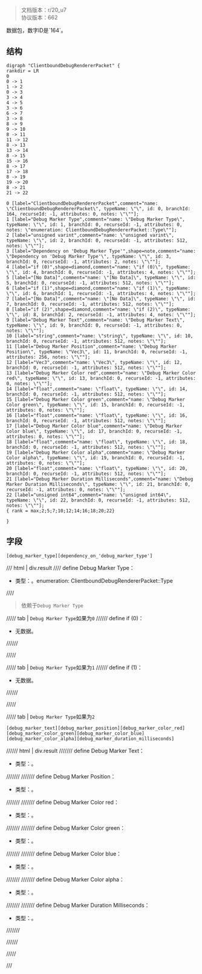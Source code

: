 # <!-- md:samp ClientboundDebugRendererPacket -->

> 文档版本：r/20_u7<br/>协议版本：662

<!-- md:samp ClientboundDebugRendererPacket -->数据包，数字ID是`164`。

## 结构

```viz
digraph "ClientboundDebugRendererPacket" {
rankdir = LR
0
0 -> 1
1 -> 2
0 -> 3
3 -> 4
4 -> 5
3 -> 6
6 -> 7
3 -> 8
8 -> 9
9 -> 10
8 -> 11
11 -> 12
8 -> 13
13 -> 14
8 -> 15
15 -> 16
8 -> 17
17 -> 18
8 -> 19
19 -> 20
8 -> 21
21 -> 22

0 [label="ClientboundDebugRendererPacket",comment="name: \"ClientboundDebugRendererPacket\", typeName: \"\", id: 0, branchId: 164, recurseId: -1, attributes: 0, notes: \"\""];
1 [label="Debug Marker Type",comment="name: \"Debug Marker Type\", typeName: \"\", id: 1, branchId: 0, recurseId: -1, attributes: 0, notes: \"enumeration: ClientboundDebugRendererPacket::Type\""];
2 [label="unsigned varint",comment="name: \"unsigned varint\", typeName: \"\", id: 2, branchId: 0, recurseId: -1, attributes: 512, notes: \"\""];
3 [label="Dependency on 'Debug Marker Type'",shape=note,comment="name: \"Dependency on 'Debug Marker Type'\", typeName: \"\", id: 3, branchId: 0, recurseId: -1, attributes: 2, notes: \"\""];
4 [label="if (0)",shape=diamond,comment="name: \"if (0)\", typeName: \"\", id: 4, branchId: 0, recurseId: -1, attributes: 4, notes: \"\""];
5 [label="[No Data]",comment="name: \"[No Data]\", typeName: \"\", id: 5, branchId: 0, recurseId: -1, attributes: 512, notes: \"\""];
6 [label="if (1)",shape=diamond,comment="name: \"if (1)\", typeName: \"\", id: 6, branchId: 1, recurseId: -1, attributes: 4, notes: \"\""];
7 [label="[No Data]",comment="name: \"[No Data]\", typeName: \"\", id: 7, branchId: 0, recurseId: -1, attributes: 512, notes: \"\""];
8 [label="if (2)",shape=diamond,comment="name: \"if (2)\", typeName: \"\", id: 8, branchId: 2, recurseId: -1, attributes: 4, notes: \"\""];
9 [label="Debug Marker Text",comment="name: \"Debug Marker Text\", typeName: \"\", id: 9, branchId: 0, recurseId: -1, attributes: 0, notes: \"\""];
10 [label="string",comment="name: \"string\", typeName: \"\", id: 10, branchId: 0, recurseId: -1, attributes: 512, notes: \"\""];
11 [label="Debug Marker Position",comment="name: \"Debug Marker Position\", typeName: \"Vec3\", id: 11, branchId: 0, recurseId: -1, attributes: 256, notes: \"\""];
12 [label="Vec3",comment="name: \"Vec3\", typeName: \"\", id: 12, branchId: 0, recurseId: -1, attributes: 512, notes: \"\""];
13 [label="Debug Marker Color red",comment="name: \"Debug Marker Color red\", typeName: \"\", id: 13, branchId: 0, recurseId: -1, attributes: 0, notes: \"\""];
14 [label="float",comment="name: \"float\", typeName: \"\", id: 14, branchId: 0, recurseId: -1, attributes: 512, notes: \"\""];
15 [label="Debug Marker Color green",comment="name: \"Debug Marker Color green\", typeName: \"\", id: 15, branchId: 0, recurseId: -1, attributes: 0, notes: \"\""];
16 [label="float",comment="name: \"float\", typeName: \"\", id: 16, branchId: 0, recurseId: -1, attributes: 512, notes: \"\""];
17 [label="Debug Marker Color blue",comment="name: \"Debug Marker Color blue\", typeName: \"\", id: 17, branchId: 0, recurseId: -1, attributes: 0, notes: \"\""];
18 [label="float",comment="name: \"float\", typeName: \"\", id: 18, branchId: 0, recurseId: -1, attributes: 512, notes: \"\""];
19 [label="Debug Marker Color alpha",comment="name: \"Debug Marker Color alpha\", typeName: \"\", id: 19, branchId: 0, recurseId: -1, attributes: 0, notes: \"\""];
20 [label="float",comment="name: \"float\", typeName: \"\", id: 20, branchId: 0, recurseId: -1, attributes: 512, notes: \"\""];
21 [label="Debug Marker Duration Milliseconds",comment="name: \"Debug Marker Duration Milliseconds\", typeName: \"\", id: 21, branchId: 0, recurseId: -1, attributes: 0, notes: \"\""];
22 [label="unsigned int64",comment="name: \"unsigned int64\", typeName: \"\", id: 22, branchId: 0, recurseId: -1, attributes: 512, notes: \"\""];
{ rank = max;2;5;7;10;12;14;16;18;20;22}

}

```

## 字段

```title='ClientboundDebugRendererPacket'
[debug_marker_type][dependency_on_'debug_marker_type']
```

/// html | div.result
//// define
Debug Marker Type：<!-- md:samp unsigned varint -->

- 类型：<!-- md:samp unsigned varint -->。enumeration: ClientboundDebugRendererPacket::Type


////
> 依赖于`Debug Marker Type`

///// tab | `Debug Marker Type`如果为`0`
////// define
if (0)：<!-- md:samp [No Data] -->

- 无数据。


//////

/////

///// tab | `Debug Marker Type`如果为`1`
////// define
if (1)：<!-- md:samp [No Data] -->

- 无数据。


//////

/////

///// tab | `Debug Marker Type`如果为`2`
```title='if (2)'
[debug_marker_text][debug_marker_position][debug_marker_color_red][debug_marker_color_green][debug_marker_color_blue][debug_marker_color_alpha][debug_marker_duration_milliseconds]
```

////// html | div.result
/////// define
Debug Marker Text：<!-- md:samp string -->

- 类型：<!-- md:samp string -->。


///////
/////// define
Debug Marker Position：[<!-- md:samp Vec3 -->](../types/vec3.md)

- 类型：<!-- md:samp Vec3 -->。


///////
/////// define
Debug Marker Color red：<!-- md:samp float -->

- 类型：<!-- md:samp float -->。


///////
/////// define
Debug Marker Color green：<!-- md:samp float -->

- 类型：<!-- md:samp float -->。


///////
/////// define
Debug Marker Color blue：<!-- md:samp float -->

- 类型：<!-- md:samp float -->。


///////
/////// define
Debug Marker Color alpha：<!-- md:samp float -->

- 类型：<!-- md:samp float -->。


///////
/////// define
Debug Marker Duration Milliseconds：<!-- md:samp unsigned int64 -->

- 类型：<!-- md:samp unsigned int64 -->。


///////

//////

/////

///

